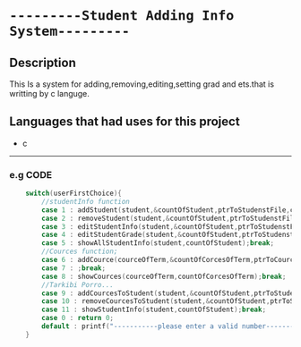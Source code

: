 # ``---------Student Adding Info System---------`` #

## Description ##
This Is a system for adding,removing,editing,setting grad and ets.that is writting by c languge.
## Languages that had uses for this project ##
- c

---
### e.g CODE ###
```c
    switch(userFirstChoice){
        //studentInfo function
        case 1 : addStudent(student,&countOfStudent,ptrToStudenstFile,courceOfTerm);break;
        case 2 : removeStudent(student,&countOfStudent,ptrToStudenstFile);break;
        case 3 : editStudentInfo(student,&countOfStudent,ptrToStudenstFile);break;
        case 4 : editStudentGrade(student,&countOfStudent,ptrToStudenstFilecourceOfTercountOfCorcesOfTerm,showCources);break;
        case 5 : showAllStudentInfo(student,countOfStudent);break;
        //Cources function;
        case 6 : addCource(courceOfTerm,&countOfCorcesOfTerm,ptrToCourceFile);break;
        case 7 : ;break;
        case 8 : showCources(courceOfTerm,countOfCorcesOfTerm);break;
        //Tarkibi Porro...
        case 9 : addCourcesToStudent(student,&countOfStudent,ptrToStudenstFilecourceOfTercountOfCorcesOfTerm);break;
        case 10 : removeCourcesToStudent(student,&countOfStudent,ptrToStudenstFile);break;
        case 11 : showStudentInfo(student,countOfStudent);break;
        case 0 : return 0;
        default : printf("-----------please enter a valid number-------------- \n");break;
    }
```
